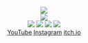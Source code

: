<!--
README.md (Even though it's HTML) by @Blocksrey
読めますか？これは日本語です。
-->
<P ALIGN=CENTER>
	<IMG SRC=https://blocksrey.com/images/nullgame.gif>
	<BR>
	<IMG SRC=http://lmfao.blocksrey.com:7890/V>
	<BR>
	<A HREF=http://lmfao.blocksrey.com:7890/L><IMG SRC=https://blocksrey.com/images/H.gif></A>
	<A HREF=http://lmfao.blocksrey.com:7890/D><IMG SRC=https://blocksrey.com/icons/down.webp></A>
	<A HREF=http://lmfao.blocksrey.com:7890/U><IMG SRC=https://blocksrey.com/images/K.gif></A>
	<A HREF=http://lmfao.blocksrey.com:7890/R><IMG SRC=https://blocksrey.com/images/L.gif></A>
	<BR>
	<A HREF=http://YouTube.com/Blocksrey>YouTube</A>
	<A HREF=http://Instagram.com/Blocksrey>Instagram</A>
	<A HREF=http://Blocksrey.itch.io>itch.io</A>
</P>

